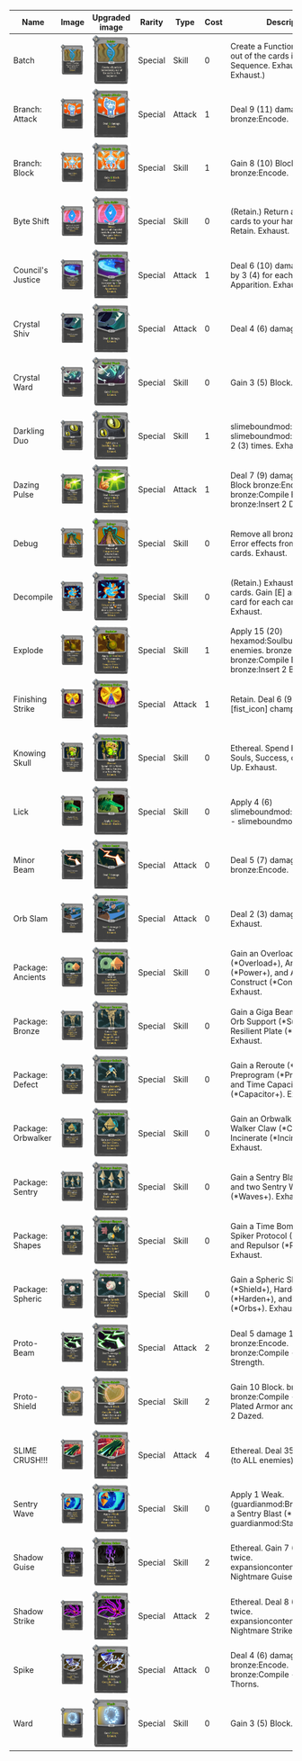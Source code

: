 | Name | Image | Upgraded image | Rarity | Type | Cost | Description |
| ---- | ----- | -------------- | ------ | ---- | ---- | ----------- |
| Batch | ![](../../downfall/small-card-images/Colorless-Batch.png) | ![](../../downfall/small-card-images/Colorless-BatchPlus.png) | Special | Skill | 0 | Create a Function immediately out of the cards in the Sequence. Exhaust. (not Exhaust.) |
| Branch: Attack | ![](../../downfall/small-card-images/Colorless-Branch-Attack.png) | ![](../../downfall/small-card-images/Colorless-Branch-AttackPlus.png) | Special | Attack | 1 | Deal 9 (11) damage. bronze:Encode. |
| Branch: Block | ![](../../downfall/small-card-images/Colorless-Branch-Block.png) | ![](../../downfall/small-card-images/Colorless-Branch-BlockPlus.png) | Special | Skill | 1 | Gain 8 (10) Block. bronze:Encode. |
| Byte Shift | ![](../../downfall/small-card-images/Colorless-ByteShift.png) | ![](../../downfall/small-card-images/Colorless-ByteShiftPlus.png) | Special | Skill | 0 | (Retain.)  Return all Encoded cards to your hand. They gain Retain. Exhaust. |
| Council's Justice | ![](../../downfall/small-card-images/Colorless-CouncilsJustice.png) | ![](../../downfall/small-card-images/Colorless-CouncilsJusticePlus.png) | Special | Attack | 1 | Deal 6 (10) damage, increased by 3 (4) for each Exhausted Apparition. Exhaust. |
| Crystal Shiv | ![](../../downfall/small-card-images/Colorless-CrystalShiv.png) | ![](../../downfall/small-card-images/Colorless-CrystalShivPlus.png) | Special | Attack | 0 | Deal 4 (6) damage. Exhaust. |
| Crystal Ward | ![](../../downfall/small-card-images/Colorless-CrystalWard.png) | ![](../../downfall/small-card-images/Colorless-CrystalWardPlus.png) | Special | Skill | 0 | Gain 3 (5) Block. Exhaust. |
| Darkling Duo | ![](../../downfall/small-card-images/Colorless-DarklingDuo.png) | ![](../../downfall/small-card-images/Colorless-DarklingTrioPlus.png) | Special | Skill | 1 | slimeboundmod:Split into a slimeboundmod:Darkling_Slime 2 (3) times. Exhaust. |
| Dazing Pulse | ![](../../downfall/small-card-images/Colorless-DazingPulse.png) | ![](../../downfall/small-card-images/Colorless-DazingPulsePlus.png) | Special | Attack | 1 | Deal 7 (9) damage. Gain 7 (9) Block bronze:Encode. bronze:Compile Error - bronze:Insert 2 Dazed. |
| Debug | ![](../../downfall/small-card-images/Colorless-Debug.png) | ![](../../downfall/small-card-images/Colorless-DebugPlus.png) | Special | Skill | 0 | Remove all bronze:Compile Error effects from Encoded cards. Exhaust. |
| Decompile | ![](../../downfall/small-card-images/Colorless-Decompile.png) | ![](../../downfall/small-card-images/Colorless-DecompilePlus.png) | Special | Skill | 0 | (Retain.)  Exhaust all Encoded cards. Gain [E] and draw a card for each card Exhausted. Exhaust. |
| Explode | ![](../../downfall/small-card-images/Colorless-Explode.png) | ![](../../downfall/small-card-images/Colorless-ExplodePlus.png) | Special | Skill | 1 | Apply 15 (20) hexamod:Soulburn to ALL enemies. bronze:Encode. bronze:Compile Error - bronze:Insert 2 Burn. |
| Finishing Strike | ![](../../downfall/small-card-images/Colorless-FinishingStrike.png) | ![](../../downfall/small-card-images/Colorless-FinishingStrikePlus.png) | Special | Attack | 1 | Retain. Deal 6 (9) damage. [fist_icon]   champ:Finisher |
| Knowing Skull | ![](../../downfall/small-card-images/Colorless-KnowingSkull.png) | ![](../../downfall/small-card-images/Colorless-KnowingSkullPlus.png) | Special | Skill | 0 | Ethereal. Spend HP to Wish for Souls, Success, or a Pick Me Up. Exhaust. |
| Lick | ![](../../downfall/small-card-images/Colorless-Lick.png) | ![](../../downfall/small-card-images/Colorless-LickPlus.png) | Special | Skill | 0 | Apply 4 (6) slimeboundmod:Goop. Exhaust - slimeboundmod:Buried. |
| Minor Beam | ![](../../downfall/small-card-images/Colorless-MinorBeam.png) | ![](../../downfall/small-card-images/Colorless-MinorBeamPlus.png) | Special | Attack | 0 | Deal 5 (7) damage. bronze:Encode. |
| Orb Slam | ![](../../downfall/small-card-images/Colorless-OrbSlam.png) | ![](../../downfall/small-card-images/Colorless-OrbSlamPlus.png) | Special | Attack | 0 | Deal 2 (3) damage 2 times. Exhaust. |
| Package: Ancients | ![](../../downfall/small-card-images/Colorless-Package-Ancients.png) | ![](../../downfall/small-card-images/Colorless-Package-AncientsPlus.png) | Special | Skill | 0 | Gain an Overload (*Overload+), Ancient Power (*Power+), and Ancient Construct (*Construct+). Exhaust. |
| Package: Bronze | ![](../../downfall/small-card-images/Colorless-Package-Bronze.png) | ![](../../downfall/small-card-images/Colorless-Package-BronzePlus.png) | Special | Skill | 0 | Gain a Giga Beam (*Beam+), Orb Support (*Support+), and Resilient Plate (*Plate+). Exhaust. |
| Package: Defect | ![](../../downfall/small-card-images/Colorless-Package-Defect.png) | ![](../../downfall/small-card-images/Colorless-Package-DefectPlus.png) | Special | Skill | 0 | Gain a Reroute (*Reroute+), Preprogram (*Preprogram+), and Time Capacitor (*Capacitor+). Exhaust. |
| Package: Orbwalker | ![](../../downfall/small-card-images/Colorless-Package-Orbwalker.png) | ![](../../downfall/small-card-images/Colorless-Package-OrbwalkerPlus.png) | Special | Skill | 0 | Gain an Orbwalk (*Orbwalk+), Walker Claw (*Claw+), and Incinerate (*Incinerate+). Exhaust. |
| Package: Sentry | ![](../../downfall/small-card-images/Colorless-Package-Sentry.png) | ![](../../downfall/small-card-images/Colorless-Package-SentryPlus.png) | Special | Skill | 0 | Gain a Sentry Blast (*Blast+) and two Sentry Waves (*Waves+). Exhaust. |
| Package: Shapes | ![](../../downfall/small-card-images/Colorless-Package-Shapes.png) | ![](../../downfall/small-card-images/Colorless-Package-ShapesPlus.png) | Special | Skill | 0 | Gain a Time Bomb (*Bomb+), Spiker Protocol (*Protocol+), and Repulsor (*Repulsor+). Exhaust. |
| Package: Spheric | ![](../../downfall/small-card-images/Colorless-Package-Spheric.png) | ![](../../downfall/small-card-images/Colorless-Package-SphericPlus.png) | Special | Skill | 0 | Gain a Spheric Shield (*Shield+), Harden (*Harden+), and Floating Orbs (*Orbs+). Exhaust. |
| Proto-Beam | ![](../../downfall/small-card-images/Colorless-Proto-Beam.png) | ![](../../downfall/small-card-images/Colorless-Proto-BeamPlus.png) | Special | Attack | 2 | Deal 5 damage 1 (2) times. bronze:Encode. bronze:Compile - Gain 1 (2) Strength. |
| Proto-Shield | ![](../../downfall/small-card-images/Colorless-Proto-Shield.png) | ![](../../downfall/small-card-images/Colorless-Proto-ShieldPlus.png) | Special | Skill | 2 | Gain 10 Block. bronze:Encode. bronze:Compile - Gain 4 (6) Plated Armor and bronze:Insert 2 Dazed. |
| SLIME CRUSH!!! | ![](../../downfall/small-card-images/Colorless-SLIMECRUSH!!!.png) | ![](../../downfall/small-card-images/Colorless-SLIMECRUSH!!!Plus.png) | Special | Attack | 4 | Ethereal. Deal 35 (40) damage (to ALL enemies). Exhaust. |
| Sentry Wave | ![](../../downfall/small-card-images/Colorless-SentryWave.png) | ![](../../downfall/small-card-images/Colorless-SentryWavePlus.png) | Special | Skill | 0 | Apply 1 Weak. (guardianmod:Brace 2.)  Place a Sentry Blast (*Blast+) into guardianmod:Stasis. Exhaust. |
| Shadow Guise | ![](../../downfall/small-card-images/Colorless-ShadowGuise.png) | ![](../../downfall/small-card-images/Colorless-ShadowGuisePlus.png) | Special | Skill | 2 | Ethereal. Gain 7 (9) Block twice. expansioncontent:Reclaim Nightmare Guise. Exhaust. |
| Shadow Strike | ![](../../downfall/small-card-images/Colorless-ShadowStrike.png) | ![](../../downfall/small-card-images/Colorless-ShadowStrikePlus.png) | Special | Attack | 2 | Ethereal. Deal 8 (10) damage twice. expansioncontent:Reclaim Nightmare Strike. Exhaust. |
| Spike | ![](../../downfall/small-card-images/Colorless-Spike.png) | ![](../../downfall/small-card-images/Colorless-SpikePlus.png) | Special | Attack | 0 | Deal 4 (6) damage. bronze:Encode. bronze:Compile - Gain 4 (6) Thorns. |
| Ward | ![](../../downfall/small-card-images/Colorless-Ward.png) | ![](../../downfall/small-card-images/Colorless-WardPlus.png) | Special | Skill | 0 | Gain 3 (5) Block. Exhaust. |
